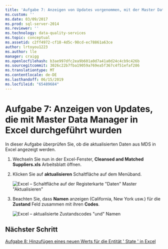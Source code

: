 ```yaml
---
title: 'Aufgabe 7: Anzeigen von Updates vorgenommen, mit der Master Data Manager in Excel | Microsoft-Dokumentation'
ms.custom: ''
ms.date: 03/09/2017
ms.prod: sql-server-2014
ms.reviewer: ''
ms.technology: data-quality-services
ms.topic: conceptual
ms.assetid: c2ff4972-cf18-4d5c-98cd-ec78861a63ce
author: lrtoyou1223
ms.author: lle
manager: craigg
ms.openlocfilehash: b3ae997dfc2ea9b601a0d7a41a0d24c4cb9c426b
ms.sourcegitcommit: 3026c22b7fba19059a769ea5f367c4f51efaf286
ms.translationtype: MT
ms.contentlocale: de-DE
ms.lasthandoff: 06/15/2019
ms.locfileid: "65489684"
---
```

# <a name="task-7-viewing-updates-made-using-master-data-manager-in-excel"></a>Aufgabe 7: Anzeigen von Updates, die mit Master Data Manager in Excel durchgeführt wurden
  In dieser Aufgabe überprüfen Sie, ob die aktualisierten Daten aus MDS in Excel angezeigt werden.  
  
1.  Wechseln Sie nun in der Excel-Fenster, **Cleansed and Matched Suppliers.xls** Arbeitsblatt öffnen.  
  
2.  Klicken Sie auf **aktualisieren** Schaltfläche auf dem Menüband.  
  
     ![Excel – Schaltfläche auf der Registerkarte "Daten" Master "Aktualisieren"](../../2014/tutorials/media/et-viewupdatesmadeusingmdminexcel-01.jpg "Excel – Schaltfläche auf der Registerkarte \"Daten\" Master \"Aktualisieren\"")  
  
3.  Beachten Sie, dass **Namen** anzeigen (California, New York usw.) für die **Zustand** Feld zusammen mit ihren **Codes**.  
  
     ![Excel – aktualisierte Zustandscodes "und" Namen](../../2014/tutorials/media/et-viewupdatesmadeusingmdminexcel-02.jpg "Excel – aktualisierte Status Codes und Namen")  
  
## <a name="next-step"></a>Nächster Schritt  
 [Aufgabe 8: Hinzufügen eines neuen Werts für die Entität ' State ' in Excel](../../2014/tutorials/task-8-adding-a-new-value-for-state-entity-in-excel.md)  
  
  
